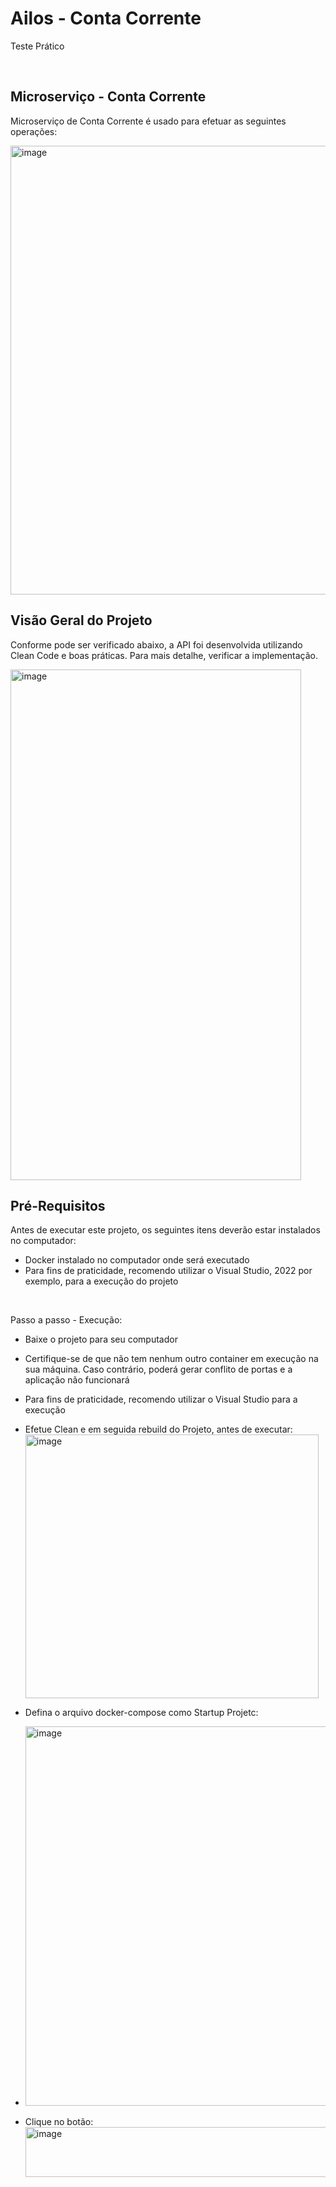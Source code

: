 # Ailos - Conta Corrente

Teste Prático

<br />

## Microserviço - Conta Corrente
Microserviço de Conta Corrente é usado para efetuar as seguintes operações:

<img width="1548" height="718" alt="image" src="https://github.com/user-attachments/assets/03621798-08e7-4a05-9853-52de62ac71bb" />

## Visão Geral do Projeto
Conforme pode ser verificado abaixo, a API foi desenvolvida utilizando Clean Code e boas práticas. Para mais detalhe, verificar a implementação.

<img width="465" height="817" alt="image" src="https://github.com/user-attachments/assets/07836f74-1220-4eaf-b2c3-995c57866cd1" />

<br />

## Pré-Requisitos

Antes de executar este projeto, os seguintes itens deverão estar instalados no computador:

* Docker instalado no computador onde será executado
* Para fins de praticidade, recomendo utilizar o Visual Studio, 2022 por exemplo, para a execução do projeto

<br />

Passo a passo - Execução:

* Baixe o projeto para seu computador
* Certifique-se de que não tem nenhum outro container em execução na sua máquina. Caso contrário, poderá gerar conflito de portas e a aplicação não funcionará
* Para fins de praticidade, recomendo utilizar o Visual Studio para a execução
* Efetue Clean e em seguida rebuild do Projeto, antes de executar:
  <img width="469" height="422" alt="image" src="https://github.com/user-attachments/assets/d5f81955-aa8e-4d58-84aa-60612d3883f2" />

* Defina o arquivo docker-compose como Startup Projetc:
* <img width="601" height="607" alt="image" src="https://github.com/user-attachments/assets/eb83b513-3942-4f00-9c9b-e757d1f47394" />

* Clique no botão:
  <img width="933" height="80" alt="image" src="https://github.com/user-attachments/assets/207c07af-e272-45b0-84b3-3260c2c4675f" />
